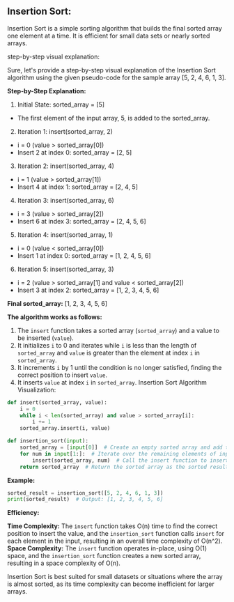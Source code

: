 ## Insertion Sort:

Insertion Sort is a simple sorting algorithm that builds the final sorted array one element at a time. It is efficient for small data sets or nearly sorted arrays.

step-by-step visual explanation:



Sure, let's provide a step-by-step visual explanation of the Insertion Sort algorithm using the given pseudo-code for the sample array [5, 2, 4, 6, 1, 3].

**Step-by-Step Explanation:**

1. Initial State: sorted_array = [5]

- The first element of the input array, 5, is added to the sorted_array.

2. Iteration 1: insert(sorted_array, 2)

- i = 0 (value > sorted_array[0])
- Insert 2 at index 0: sorted_array = [2, 5]

3. Iteration 2: insert(sorted_array, 4)

- i = 1 (value > sorted_array[1])
- Insert 4 at index 1: sorted_array = [2, 4, 5]

4. Iteration 3: insert(sorted_array, 6)

- i = 3 (value > sorted_array[2])
- Insert 6 at index 3: sorted_array = [2, 4, 5, 6]

5. Iteration 4: insert(sorted_array, 1)

- i = 0 (value < sorted_array[0])
- Insert 1 at index 0: sorted_array = [1, 2, 4, 5, 6]

6. Iteration 5: insert(sorted_array, 3)

- i = 2 (value > sorted_array[1] and value < sorted_array[2])
- Insert 3 at index 2: sorted_array = [1, 2, 3, 4, 5, 6]

**Final sorted_array:** [1, 2, 3, 4, 5, 6]


**The algorithm works as follows:**

1. The `insert` function takes a sorted array (`sorted_array`) and a value to be inserted (`value`).
2. It initializes `i` to 0 and iterates while `i` is less than the length of `sorted_array` and `value` is greater than the element at index `i` in `sorted_array`.
3. It increments `i` by 1 until the condition is no longer satisfied, finding the correct position to insert `value`.
4. It inserts `value` at index `i` in `sorted_array`.
Insertion Sort Algorithm Visualization:

```python
def insert(sorted_array, value):
    i = 0
    while i < len(sorted_array) and value > sorted_array[i]:
        i += 1
    sorted_array.insert(i, value)

def insertion_sort(input):
    sorted_array = [input[0]]  # Create an empty sorted array and add the first element of input to it.
    for num in input[1:]:  # Iterate over the remaining elements of input from index 1 to the end.
        insert(sorted_array, num)  # Call the insert function to insert the element into the sorted array.
    return sorted_array  # Return the sorted array as the sorted result.
```

**Example:**

```python
sorted_result = insertion_sort([5, 2, 4, 6, 1, 3])
print(sorted_result)  # Output: [1, 2, 3, 4, 5, 6]
```

**Efficiency:**

**Time Complexity:** The `insert` function takes O(n) time to find the correct position to insert the value, and the `insertion_sort` function calls `insert` for each element in the input, resulting in an overall time complexity of O(n^2).
**Space Complexity:** The `insert` function operates in-place, using O(1) space, and the `insertion_sort` function creates a new sorted array, resulting in a space complexity of O(n).

Insertion Sort is best suited for small datasets or situations where the array is almost sorted, as its time complexity can become inefficient for larger arrays.
